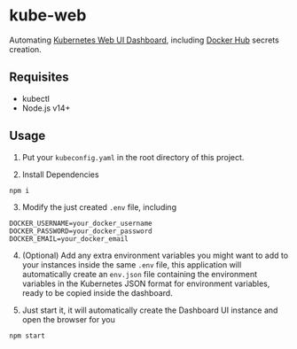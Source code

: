 # kube-web

Automating [Kubernetes Web UI Dashboard](https://kubernetes.io/docs/tasks/access-application-cluster/web-ui-dashboard/), including [Docker Hub](hub.docker.com) secrets creation.

## Requisites

- kubectl
- Node.js v14+

## Usage

1. Put your `kubeconfig.yaml` in the root directory of this project.

2. Install Dependencies

```sh
npm i
```

3. Modify the just created `.env` file, including

```
DOCKER_USERNAME=your_docker_username
DOCKER_PASSWORD=your_docker_password
DOCKER_EMAIL=your_docker_email
```

4. (Optional) Add any extra environment variables you might want to add to your instances inside the same `.env` file, this application will automatically create an `env.json` file containing the environment variables in the Kubernetes JSON format for environment variables, ready to be copied inside the dashboard.

5. Just start it, it will automatically create the Dashboard UI instance and open the browser for you

```sh
npm start
```

